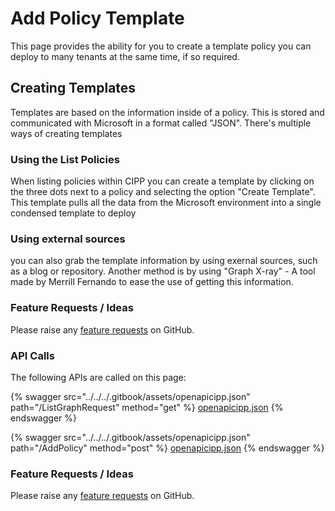 # Add Policy Template

This page provides the ability for you to create a template policy you can deploy to many tenants at the same time, if so required.

## Creating Templates

Templates are based on the information inside of a policy. This is stored and communicated with Microsoft in a format called "JSON".  There's multiple ways of creating templates

### Using the List Policies

When listing policies within CIPP you can create a template by clicking on the three dots next to a policy and selecting the option "Create Template". This template pulls all the data from the Microsoft environment into a single condensed template to deploy

### Using external sources

you can also grab the template information by using exernal sources, such as a blog or repository. Another method is by using "Graph X-ray" - A tool made by Merrill Fernando to ease the use of getting this information.

### Feature Requests / Ideas

Please raise any [feature requests](https://github.com/KelvinTegelaar/CIPP/issues/new?assignees=\&labels=enhancement%2Cno-priority\&projects=\&template=feature.yml\&title=%5BFeature+Request%5D%3A+) on GitHub.

### API Calls

The following APIs are called on this page:

{% swagger src="../../../.gitbook/assets/openapicipp.json" path="/ListGraphRequest" method="get" %}
[openapicipp.json](../../../.gitbook/assets/openapicipp.json)
{% endswagger %}

{% swagger src="../../../.gitbook/assets/openapicipp.json" path="/AddPolicy" method="post" %}
[openapicipp.json](../../../.gitbook/assets/openapicipp.json)
{% endswagger %}

### Feature Requests / Ideas

Please raise any [feature requests](https://github.com/KelvinTegelaar/CIPP/issues/new?assignees=\&labels=enhancement%2Cno-priority\&projects=\&template=feature.yml\&title=%5BFeature+Request%5D%3A+) on GitHub.
